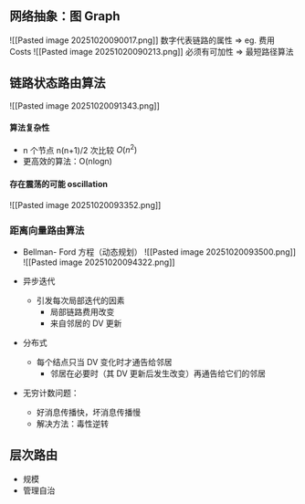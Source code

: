 ## 网络抽象：图 Graph
![[Pasted image 20251020090017.png]]
数字代表链路的属性 $\Longrightarrow$ eg. 费用 Costs
![[Pasted image 20251020090213.png]]
必须有可加性
 $\Longrightarrow$ 最短路径算法

## 链路状态路由算法
![[Pasted image 20251020091343.png]]

#### 算法复杂性
- n 个节点 n(n+1)/2 次比较 $O(n^2)$
- 更高效的算法：O(nlogn)

#### 存在震荡的可能 oscillation
![[Pasted image 20251020093352.png]]
### 距离向量路由算法
- Bellman- Ford 方程（动态规划）
![[Pasted image 20251020093500.png]]
![[Pasted image 20251020094322.png]]
- 异步迭代
	- 引发每次局部迭代的因素
		- 局部链路费用改变
		- 来自邻居的 DV 更新
- 分布式
	- 每个结点只当 DV 变化时才通告给邻居
		- 邻居在必要时（其 DV 更新后发生改变）再通告给它们的邻居

- 无穷计数问题：
	- 好消息传播快，坏消息传播慢
	- 解决方法：毒性逆转

## 层次路由
- 规模
- 管理自治
